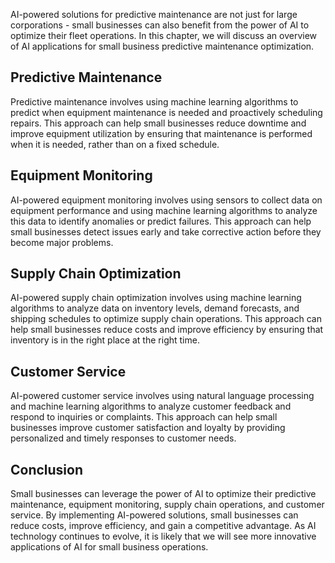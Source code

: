 

AI-powered solutions for predictive maintenance are not just for large corporations - small businesses can also benefit from the power of AI to optimize their fleet operations. In this chapter, we will discuss an overview of AI applications for small business predictive maintenance optimization.

Predictive Maintenance
----------------------

Predictive maintenance involves using machine learning algorithms to predict when equipment maintenance is needed and proactively scheduling repairs. This approach can help small businesses reduce downtime and improve equipment utilization by ensuring that maintenance is performed when it is needed, rather than on a fixed schedule.

Equipment Monitoring
--------------------

AI-powered equipment monitoring involves using sensors to collect data on equipment performance and using machine learning algorithms to analyze this data to identify anomalies or predict failures. This approach can help small businesses detect issues early and take corrective action before they become major problems.

Supply Chain Optimization
-------------------------

AI-powered supply chain optimization involves using machine learning algorithms to analyze data on inventory levels, demand forecasts, and shipping schedules to optimize supply chain operations. This approach can help small businesses reduce costs and improve efficiency by ensuring that inventory is in the right place at the right time.

Customer Service
----------------

AI-powered customer service involves using natural language processing and machine learning algorithms to analyze customer feedback and respond to inquiries or complaints. This approach can help small businesses improve customer satisfaction and loyalty by providing personalized and timely responses to customer needs.

Conclusion
----------

Small businesses can leverage the power of AI to optimize their predictive maintenance, equipment monitoring, supply chain operations, and customer service. By implementing AI-powered solutions, small businesses can reduce costs, improve efficiency, and gain a competitive advantage. As AI technology continues to evolve, it is likely that we will see more innovative applications of AI for small business operations.

